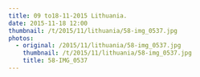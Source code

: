 ```yaml
---
title: 09 to18-11-2015 Lithuania.
date: 2015-11-18 12:00
thumbnail: /t/2015/11/lithuania/58-img_0537.jpg
photos:
  - original: /2015/11/lithuania/58-img_0537.jpg
    thumbnail: /t/2015/11/lithuania/58-img_0537.jpg
    title: 58-IMG_0537
---
```

